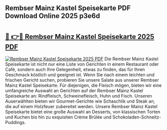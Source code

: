 ## Rembser Mainz Kastel Speisekarte PDF Download Online 2025 p3e6d

# <h2><a href="http://gccll4.nevu.top/?p=Rembser+Mainz+Kastel+Speisekarte">🔗 👉🔴 Rembser Mainz Kastel Speisekarte 2025 PDF</a></h2>

[![Rembser Mainz Kastel Speisekarte 2025 PDF](https://i.imgur.com/dBaPXMq.png)](http://gccll4.nevu.top/?p=Rembser+Mainz+Kastel+Speisekarte)
Die Rembser Mainz Kastel Speisekarte ist nicht nur eine Liste von Gerichten in einem Restaurant oder Café, sondern auch Ihre Gelegenheit, etwas zu finden, das für Ihren Geschmack köstlich und geeignet ist. Wenn Sie nach einem leichten und frischen Gericht suchen, probieren Sie unsere Salate aus unserer Rembser Mainz Kastel Speisekarte. Für diejenigen, die Fleisch mögen, bieten wir eine umfangreiche Auswahl an Gerichten auf der Rembser Mainz Kastel Speisekarte an: Rindfleisch, Schweinefleisch, Huhn und Fisch. Unseren Auserwählten bieten wir Gourmet-Gerichte wie Schaschlik und Steak an, die auf einem Holzfeuer zubereitet werden. Unsere Rembser Mainz Kastel Speisekarte bietet eine große Auswahl an Desserts, von klassischen Torten und Kuchen bis hin zu exquisiten Crème Brûlée und Schokoladen-Schneitz-Puddings.
